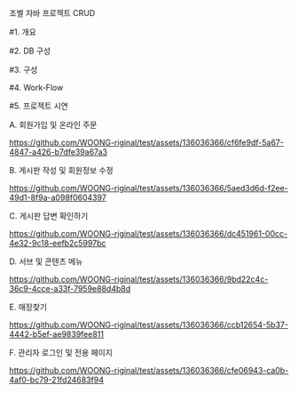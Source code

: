 조별 자바 프로젝트 CRUD

#1. 개요

#2. DB 구성

#3. 구성

#4. Work-Flow

#5. 프로젝트 시연

  A. 회원가입 및 온라인 주문

  https://github.com/WOONG-riginal/test/assets/136036366/cf6fe9df-5a67-4847-a426-b7dfe39a67a3

  B. 게시판 작성 및 회원정보 수정

  https://github.com/WOONG-riginal/test/assets/136036366/5aed3d6d-f2ee-49d1-8f9a-a098f0604397

  C. 게시판 답변 확인하기

  https://github.com/WOONG-riginal/test/assets/136036366/dc451961-00cc-4e32-9c18-eefb2c5997bc

  D. 서브 및 콘텐츠 메뉴

  https://github.com/WOONG-riginal/test/assets/136036366/9bd22c4c-36c9-4cce-a33f-7959e88d4b8d

  E. 매장찾기

  https://github.com/WOONG-riginal/test/assets/136036366/ccb12654-5b37-4442-b5ef-ae9839fee811

  F. 관리자 로그인 및 전용 페이지

  https://github.com/WOONG-riginal/test/assets/136036366/cfe06943-ca0b-4af0-bc79-21fd24683f94
